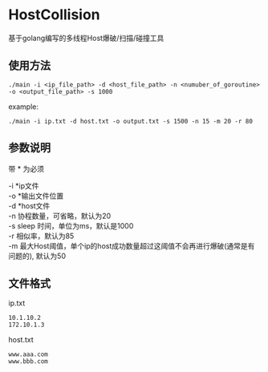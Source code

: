 # HostCollision
基于golang编写的多线程Host爆破/扫描/碰撞工具

## 使用方法

```shell
./main -i <ip_file_path> -d <host_file_path> -n <numuber_of_goroutine>  -o <output_file_path> -s 1000
```

example:

```shell
./main -i ip.txt -d host.txt -o output.txt -s 1500 -n 15 -m 20 -r 80
```

## 参数说明

带 * 为必须

-i *ip文件  
-o *输出文件位置  
-d *host文件  
-n 协程数量，可省略，默认为20   
-s sleep 时间，单位为ms，默认是1000  
-r 相似率，默认为85  
-m 最大Host阈值，单个ip的host成功数量超过这阈值不会再进行爆破(通常是有问题的), 默认为50

## 文件格式

ip.txt
```
10.1.10.2
172.10.1.3
```

host.txt
```
www.aaa.com
www.bbb.com
```

